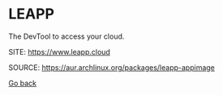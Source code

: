 # LEAPP

 The DevTool to access your cloud.

 SITE: https://www.leapp.cloud

 SOURCE: https://aur.archlinux.org/packages/leapp-appimage

 [Go back](https://portable-linux-apps.github.io/apps.html)
